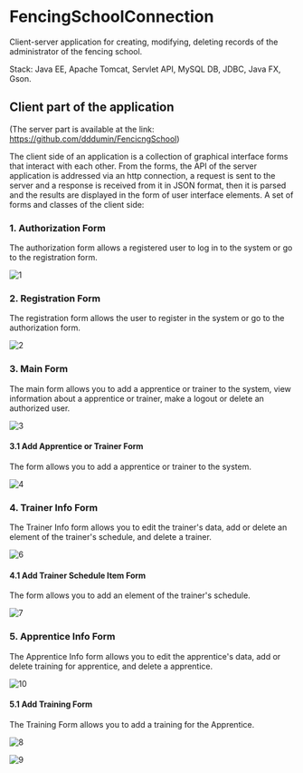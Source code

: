 # FencingSchoolConnection

Client-server application for creating, modifying, deleting records of the administrator of the fencing school.

Stack: Java EE, Apache Tomcat, Servlet API, MySQL DB, JDBC, Java FX, Gson.

## Client part of the application

(The server part is available at the link: https://github.com/dddumin/FencicngSchool)

The client side of an application is a collection of graphical interface forms that interact with each other. From the forms, the API of the server application is addressed via an http connection, a request is sent to the server and a response is received from it in JSON format, then it is parsed and the results are displayed in the form of user interface elements. A set of forms and classes of the client side:

### 1. Authorization Form

The authorization form allows a registered user to log in to the system or go to the registration form.

![1](https://user-images.githubusercontent.com/79397536/121051530-34e5f280-c7c2-11eb-9cda-719aed85d298.PNG)

### 2. Registration Form

The registration form allows the user to register in the system or go to the authorization form.

![2](https://user-images.githubusercontent.com/79397536/121051536-357e8900-c7c2-11eb-99cc-c95b528e0a8f.PNG)

### 3. Main Form

The main form allows you to add a apprentice or trainer to the system, view information about a apprentice or trainer, make a logout or delete an authorized user.

![3](https://user-images.githubusercontent.com/79397536/121051540-36171f80-c7c2-11eb-9ac8-2c570e32d66f.PNG)

#### 3.1 Add Apprentice or Trainer Form

The form allows you to add a apprentice or trainer to the system.

![4](https://user-images.githubusercontent.com/79397536/121051543-36171f80-c7c2-11eb-9acb-0b28503aa619.PNG)

### 4. Trainer Info Form

The Trainer Info form allows you to edit the trainer's data, add or delete an element of the trainer's schedule, and delete a trainer.

![6](https://user-images.githubusercontent.com/79397536/121051548-36afb600-c7c2-11eb-82b1-9f18a3d86c8f.PNG)

#### 4.1 Add Trainer Schedule Item Form

The form allows you to add an element of the trainer's schedule.

![7](https://user-images.githubusercontent.com/79397536/121051550-37484c80-c7c2-11eb-840f-0de9a554f4ee.PNG)

### 5. Apprentice Info Form

The Apprentice Info form allows you to edit the apprentice's data, add or delete training for apprentice, and delete a apprentice.

![10](https://user-images.githubusercontent.com/79397536/121051558-37e0e300-c7c2-11eb-98c4-da7fe76c0535.PNG)

#### 5.1 Add Training Form

The Training Form allows you to add a training for the Apprentice.

![8](https://user-images.githubusercontent.com/79397536/121051553-37484c80-c7c2-11eb-81cb-2edd85b54dcd.PNG)

![9](https://user-images.githubusercontent.com/79397536/121051555-37484c80-c7c2-11eb-9dae-fc95856a20ca.PNG)

